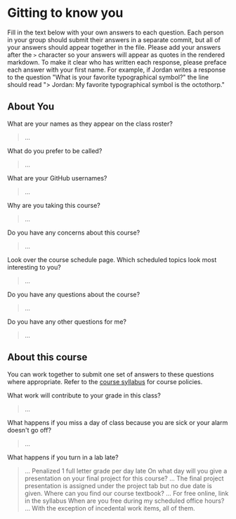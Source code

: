 # Gitting to know you
Fill in the text below with your own answers to each question. Each person in your group should submit their answers in a separate commit, but all of your answers should appear together in the file. Please add your answers after the `>` character so your answers will appear as quotes in the rendered markdown. To make it clear who has written each response, please preface each answer with your first name. For example, if Jordan writes a response to the question "What is your favorite typographical symbol?" the line should read "> Jordan: My favorite typographical symbol is the octothorp." 

## About You
What are your names as they appear on the class roster?
> ...

What do you prefer to be called?
> ...

What are your GitHub usernames?
> ...

Why are you taking this course?
> ...

Do you have any concerns about this course?
> ...

Look over the course schedule page. Which scheduled topics look most interesting to you?
> ...

Do you have any questions about the course?
> ...

Do you have any other questions for me?
> ...

## About this course
You can work together to submit one set of answers to these questions where appropriate. Refer to the [course syllabus](http://www.cs.grinnell.edu/~curtsinger/teaching/2018S/CSC213/syllabus/) for course policies.

What work will contribute to your grade in this class?
> ...

What happens if you miss a day of class because you are sick or your alarm doesn't go off?
> ...

What happens if you turn in a lab late?
> ...
> Penalized 1 full letter grade per day late
On what day will you give a presentation on your final project for this course?
> ...
The final project presentation is assigned under the project tab but no due date is given.
Where can you find our course textbook?
> ...
> For free online, link in the syllabus
When are you free during my scheduled office hours?
> ...
> With the exception of incedental work items, all of them.
